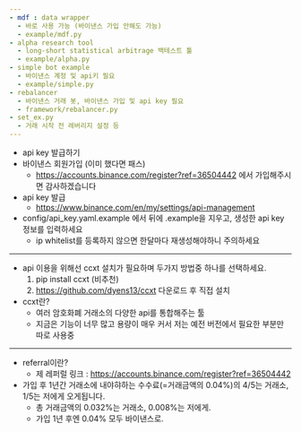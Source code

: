 ```yaml
---
- mdf : data wrapper
  - 바로 사용 가능 (바이낸스 가입 안해도 가능)
  - example/mdf.py
- alpha research tool
  - long-short statistical arbitrage 백테스트 툴
  - example/alpha.py
- simple bot example
  - 바이낸스 계정 및 api키 필요
  - example/simple.py
- rebalancer
  - 바이낸스 거래 봇, 바이낸스 가입 및 api key 필요
  - framework/rebalancer.py
- set_ex.py
  - 거래 시작 전 레버리지 설정 등
---
```

- api key 발급하기
- 바이낸스 회원가입 (이미 했다면 패스)
  - https://accounts.binance.com/register?ref=36504442 에서 가입해주시면 감사하겠습니다
- api key 발급
  - https://www.binance.com/en/my/settings/api-management
- config/api_key.yaml.example 에서 뒤에 .example을 지우고, 생성한 api key 정보를 입력하세요
  - ip whitelist를 등록하지 않으면 한달마다 재생성해야하니 주의하세요
---
- api 이용을 위해선 ccxt 설치가 필요하며 두가지 방법중 하나를 선택하세요.
  1. pip install ccxt  (비추천)   
  2. https://github.com/dyens13/ccxt 다운로드 후 직접 설치
- ccxt란?
  - 여러 암호화폐 거래소의 다양한 api를 통합해주는 툴
  - 지금은 기능이 너무 많고 용량이 매우 커서 저는 예전 버전에서 필요한 부분만 따로 사용중
---
- referral이란?
  - 제 레퍼럴 링크 : https://accounts.binance.com/register?ref=36504442
- 가입 후 1년간 거래소에 내야햐하는 수수료(=거래금액의 0.04%)의 4/5는 거래소, 1/5는 저에게 오게됩니다.
  - 총 거래금액의 0.032%는 거래소, 0.008%는 저에게.
  - 가입 1년 후엔 0.04% 모두 바이낸스로.